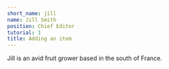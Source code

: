 ```yaml
---
short_name: jill
name: Jill Smith
position: Chief Editor
tutorial: 1
title: Adding an item
---
```

Jill is an avid fruit grower based in the south of France.